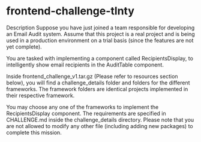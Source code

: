 # frontend-challenge-tlnty
Description
Suppose you have just joined a team responsible for developing an Email Audit system. Assume that this project is a real project and is being used in a production environment on a trial basis (since the features are not yet complete).

You are tasked with implementing a component called RecipientsDisplay, to intelligently show email recipients in the AuditTable component.

Inside frontend_challenge_v1.tar.gz (Please refer to resources section below), you will find a challenge_details folder and folders for the different frameworks. The framework folders are identical projects implemented in their respective framework.

You may choose any one of the frameworks to implement the RecipientsDisplay component. The requirements are specified in CHALLENGE.md inside the challenge_details directory. Please note that you are not allowed to modify any other file (including adding new packages) to complete this mission.
